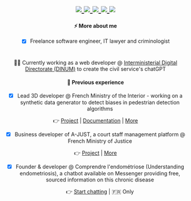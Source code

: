 <h1 align="center">
   <a href="https://gitlab.com/JehanneDussert" target="_blank" rel="noreferrer">
      <img src="https://img.shields.io/badge/-Gitlab-333333?style=for-the-badge&logo=Gitlab&logoColor=white" />
   </a>
   <a href="https://www.linkedin.com/in/jehanne-dussert/" target="_blank" rel="noreferrer">
      <img src="https://img.shields.io/badge/-LinkedIn-333333?style=for-the-badge&logo=LinkedIn" />
   </a>
  <a href="https://medium.com/@jehanne-dussert" target="_blank" rel="noreferrer">
      <img src="https://img.shields.io/badge/Medium-333333?style=for-the-badge&logo=medium&logoColor=white" />
   </a>
   <a href="https://twitter.com/JehanneDussert" target="_blank" rel="noreferrer">
      <img src="https://img.shields.io/badge/Twitter-333333?style=for-the-badge&logo=twitter&logoColor=white" />
   </a>
   <a href="https://www.youtube.com/channel/UC4sfsfYKlr4tEutqjh0QpeA" target="_blank" rel="noreferrer">
      <img src="https://img.shields.io/badge/YouTube-333333.svg?style=for-the-badge&logo=YouTube&logoColor=white" />
   </a>
</h1>

<div align="center"> 

  #### ⚡️ More about me
  
  - [x] Freelance software engineer, IT lawyer and criminologist

</div>

<h1></h1>

<div align="center"> 

👷‍♀️ Currently working as a web developer @ [Interministerial Digital Directorate (DINUM)](https://github.com/DISIC) to create the civil service's chatGPT

  #### 💼 Previous experience
  
  - [x] Lead 3D developer @ French Ministry of the Interior - working on a synthetic data generator to detect biases in pedestrian detection algorithms <br/>
    
  👉 [Project](https://github.com/twin-city/unreal-project) | [Documentation](https://github.com/twin-city/unreal-project/wiki) | [More](https://eig.etalab.gouv.fr/defis/twincity/)
  
  - [x] Business developer of A-JUST, a court staff management platform @ French Ministry of Justice <br/>
    
  👉 [Project](https://github.com/betagouv/a-just) | [More](https://beta.gouv.fr/startups/a-just.html)

- [x] Founder & developer @ Comprendre l'endométriose (Understanding endometriosis), a chatbot available on Messenger providing free, sourced information on this chronic disease <br/>
    
  👉 [Start chatting](https://www.m.me/comprendrelendo) | 🇫🇷 Only

</div>
